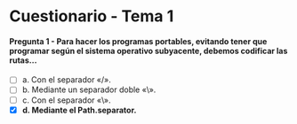 # Cuestionario - Tema 1

#### Pregunta 1 - Para hacer los programas portables, evitando tener que programar según el sistema operativo subyacente, debemos codificar las rutas...

- [ ] a. Con el separador «/».
- [ ] b. Mediante un separador doble «\».
- [ ] c. Con el separador «\».
- [X] **d. Mediante el Path.separator.**